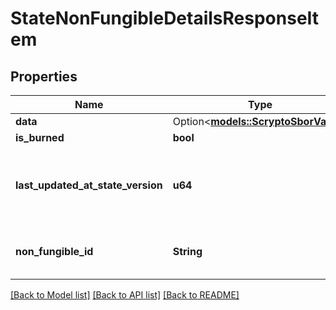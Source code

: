 # StateNonFungibleDetailsResponseItem

## Properties

Name | Type | Description | Notes
------------ | ------------- | ------------- | -------------
**data** | Option<[**models::ScryptoSborValue**](ScryptoSborValue.md)> |  | [optional]
**is_burned** | **bool** |  | 
**last_updated_at_state_version** | **u64** | The most recent state version underlying object was modified at. | 
**non_fungible_id** | **String** | String-encoded non-fungible ID. | 

[[Back to Model list]](../README.md#documentation-for-models) [[Back to API list]](../README.md#documentation-for-api-endpoints) [[Back to README]](../README.md)


